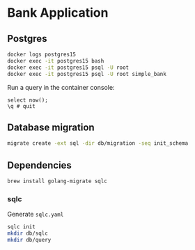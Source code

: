 # Bank Application

## Postgres
```bash
docker logs postgres15
docker exec -it postgres15 bash
docker exec -it postgres15 psql -U root
docker exec -it postgres15 psql -U root simple_bank
```

Run a query in the container console:
```postgresql
select now();
\q # quit
```

## Database migration
```bash
migrate create -ext sql -dir db/migration -seq init_schema
```

## Dependencies
```bash
brew install golang-migrate sqlc
```

### sqlc
Generate `sqlc.yaml`
```bash
sqlc init
mkdir db/sqlc
mkdir db/query
```

